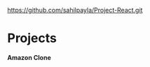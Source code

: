 https://github.com/sahilpayla/Project-React.git

# Projects


**Amazon Clone**
<!-- Complete Ecommerce  MERN Website  -->